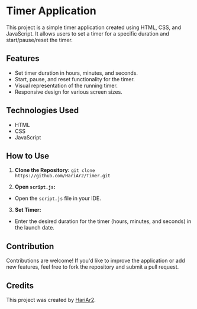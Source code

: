 # Timer Application

This project is a simple timer application created using HTML, CSS, and JavaScript. It allows users to set a timer for a specific duration and start/pause/reset the timer. 

## Features

- Set timer duration in hours, minutes, and seconds.  
- Start, pause, and reset functionality for the timer.
- Visual representation of the running timer.
- Responsive design for various screen sizes.

## Technologies Used

- HTML
- CSS
- JavaScript

## How to Use

1. **Clone the Repository:**
   `git clone https://github.com/HariAr2/Timer.git`

2. **Open `script.js`:**
- Open the `script.js` file in your IDE.

3. **Set Timer:**
- Enter the desired duration for the timer (hours, minutes, and seconds) in the   launch date.


## Contribution

Contributions are welcome! If you'd like to improve the application or add new features, feel free to fork the repository and submit a pull request.

## Credits

This project was created by [HariAr2](https://github.com/HariAr2).


